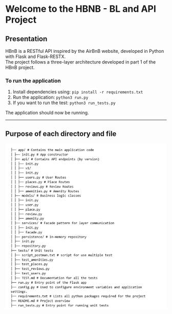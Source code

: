 # Welcome to the HBNB - BL and API Project

## Presentation

HBnB is a RESTful API inspired by the AirBnB website, developed in Python with Flask and Flask-RESTX.  
The project follows a three-layer architecture developed in part 1 of the HBnB project.

### To run the application

1. Install dependencies using:
   `pip install -r requirements.txt`
2. Run the application:
   `python3 run.py`
3. If you want to run the test:
   `python3 run_tests.py`

The application should now be running.

---

## Purpose of each directory and file

![Structure du projet](structure.png)
